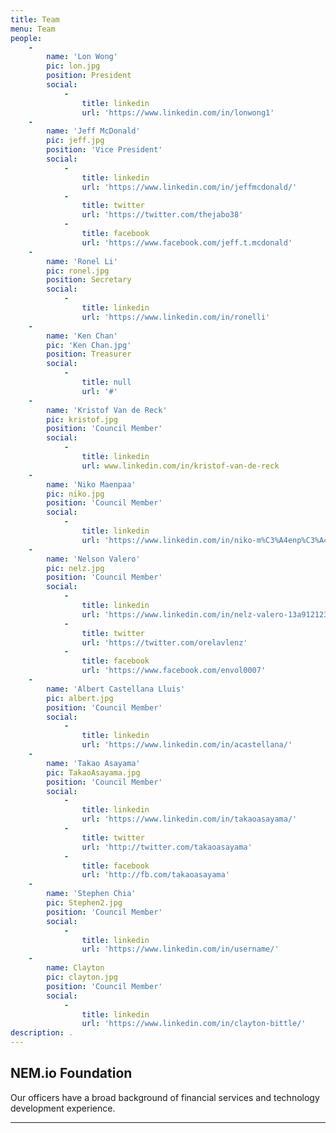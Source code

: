 ```yaml
---
title: Team
menu: Team
people:
    -
        name: 'Lon Wong'
        pic: lon.jpg
        position: President
        social:
            -
                title: linkedin
                url: 'https://www.linkedin.com/in/lonwong1'
    -
        name: 'Jeff McDonald'
        pic: jeff.jpg
        position: 'Vice President'
        social:
            -
                title: linkedin
                url: 'https://www.linkedin.com/in/jeffmcdonald/'
            -
                title: twitter
                url: 'https://twitter.com/thejabo38'
            -
                title: facebook
                url: 'https://www.facebook.com/jeff.t.mcdonald'
    -
        name: 'Ronel Li'
        pic: ronel.jpg
        position: Secretary
        social:
            -
                title: linkedin
                url: 'https://www.linkedin.com/in/ronelli'
    -
        name: 'Ken Chan'
        pic: 'Ken Chan.jpg'
        position: Treasurer
        social:
            -
                title: null
                url: '#'
    -
        name: 'Kristof Van de Reck'
        pic: kristof.jpg
        position: 'Council Member'
        social:
            -
                title: linkedin
                url: www.linkedin.com/in/kristof-van-de-reck
    -
        name: 'Niko Maenpaa'
        pic: niko.jpg
        position: 'Council Member'
        social:
            -
                title: linkedin
                url: 'https://www.linkedin.com/in/niko-m%C3%A4enp%C3%A4%C3%A4-287289110/'
    -
        name: 'Nelson Valero'
        pic: nelz.jpg
        position: 'Council Member'
        social:
            -
                title: linkedin
                url: 'https://www.linkedin.com/in/nelz-valero-13a912123/'
            -
                title: twitter
                url: 'https://twitter.com/orelavlenz'
            -
                title: facebook
                url: 'https://www.facebook.com/envol0007'
    -
        name: 'Albert Castellana Lluis'
        pic: albert.jpg
        position: 'Council Member'
        social:
            -
                title: linkedin
                url: 'https://www.linkedin.com/in/acastellana/'
    -
        name: 'Takao Asayama'
        pic: TakaoAsayama.jpg
        position: 'Council Member'
        social:
            -
                title: linkedin
                url: 'https://www.linkedin.com/in/takaoasayama/'
            -
                title: twitter
                url: 'http://twitter.com/takaoasayama'
            -
                title: facebook
                url: 'http://fb.com/takaoasayama'
    -
        name: 'Stephen Chia'
        pic: Stephen2.jpg
        position: 'Council Member'
        social:
            -
                title: linkedin
                url: 'https://www.linkedin.com/in/username/'
    -
        name: Clayton
        pic: clayton.jpg
        position: 'Council Member'
        social:
            -
                title: linkedin
                url: 'https://www.linkedin.com/in/clayton-bittle/'
description: .
---
```


## NEM.io Foundation

Our officers have a broad background of financial services and technology development experience. 

---
